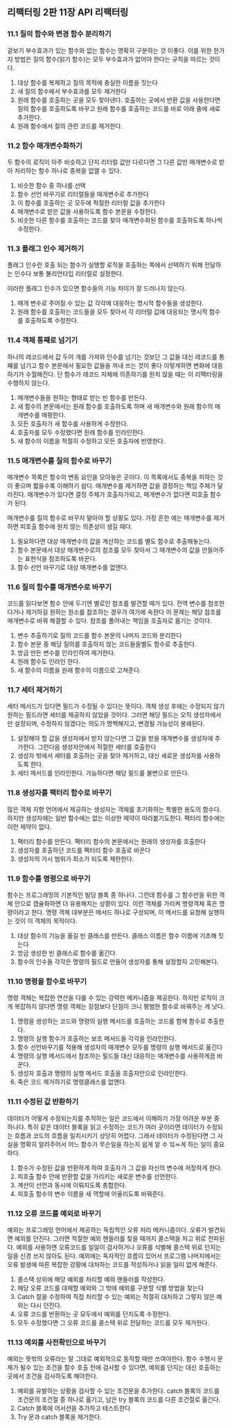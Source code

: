 ## 리팩터링 2판 11장 API 리팩터링



### 11.1 질의 함수와 변경 함수 분리하기

겉보기 부수효과가 있는 함수와 없는 함수는 명확히 구분하는 것 이좋다. 이를 위한 한가지 방법은 질의 함수(읽기 함수)는 모두 부수효과가 없어야 한다는 규칙을 따르는 것이다.



1. 대상 함수를 복제하고 질의 목적에 충실한 이름을 짓는다
2. 새 질의 함수에서 부수효과를 모두 제거한다
3. 원래 함수를 호출하는 곳을 모두 찾아낸다. 호출하는 곳에서 반환 값을 사용한다면 질의 함수를 호출하도록 바꾸고 원래 함수를 호출하는 코드를 바로 아래 줄에 새로 추가한다.
4. 원래 함수에서 질의 관련 코드를 제거한다.



### 11.2 함수 매개변수화하기

두 함수의 로직이 아주 비슷하고 단지 리터럴 값만 다르다면 그 다른 값만 매개변수로 받아 처리하는 함수 하나로 중복을 없앨 수 있다.

1. 비슷한 함수 중 하나를 선택
2. 함수 선언 바꾸기로 리터럴들을 매개변수로 추가한다
3. 이 함수를 호출하는 곳 모두에 적절한 리터럴 값을 추가한다
4. 매개변수로 받은 값을 사용하도록 함수 본문을 수정한다.
5. 비슷한 다른 함수를 호출하는 코드를 찾아 매개변수화된 함수를 호출하도록 하나씩 수정한다.



### 11.3 플래그 인수 제거하기

플래그 인수란 호출 되는 함수가 실행할 로직을 호출하는 쪽에서 선택하기 위해 전달하는 인수다 보통 불리언타입 리터럴로 설정한다.

이러한 플래그 인수가 있으면 함수들의 기능 차이가 잘 드러나지 않는다. 

1. 매개 변수로 주어질 수 있는 값 각각에 대응하는 명시적 함수들을 생성한다.
2. 원래 함수를 호출하는 코드들을 모두 찾아서 각 리터럴 값에 대응되는 명시적 함수를 호출하도록 수정한다.



### 11.4 객체 통쨰로 넘기기

하나의 레코드에서 값 두어 개를 가져와 인수를 넘기는 것보단 그 값들 대신 레코드를 통쨰를 넘기고 함수 본문에서 필요한 값들을 꺼내 쓰는 것이 좋다 이렇게하면 변화에 대응하기가 수월해진다. 단 함수가 레코드 자체에 의존하기를 원치 않을 때는 이 리팩터링을 수행하지 않는다.

1. 매개변수들을 원하는 형태로 받는 빈 함수를 만든다.
2. 새 함수의 본문에서는 원래 함수를 호출하도록 하며 새 매개변수와 원래 함수의 매개변수를 매핑한다.
3. 모든 호출자가 새 함수를 사용하게 수정한다.
4. 호출자를 모두 수정했다면 원래 함수를 인라인한다.
5. 새 함수의 이름을 적절히 수정하고 모든 호출자에 반영한다.



### 11.5 매개변수를 질의 함수로 바꾸기

매개변수 목록은 함수의 변동 요인을 모아놓은 곳이다. 이 목록에서도 중복을 피하는 것이 좋으며 짧을수록 이해하기 쉽다. 매개변수를 제거하면 값을 결정하는 책임 주체가 달라진다. 매개변수가 있다면 결정 주체가 호출자가되고, 매개변수가 없다면 피호출 함수가 된다.

매개변수를 질의 함수로 바꾸지 말아야 할 상황도 있다. 가장 흔한 예는 매개변수를 제거하면 피호출 함수에 원치 않는 의존성이 생길 때다.

1. 필요하다면 대상 매개변수의 값을 계산하는 코드를 별도 함수로 추출해놓는다.
2. 함수 본문에서 대상 매개변수로의 참조를 모두 찾아서 그 매개변수의 값을 만들어주는 표현식을 참조하도록 바꾼다.
3. 함수 선언 바꾸기로 대상 매개변수를 없앤다.



### 11.6 질의 함수를 매개변수로 바꾸기

코드를 읽다보면 함수 안에 두기엔 별로인 참조를 발견할 때가 있다. 전역 변수를 참조한다거나 제거하길 원하는 원소를 참조하는 경우가 여기에 속한다 이 문제는 해당 참조를 매개변수로 바꿔 해결할 수 있다. 참조를 풀어내는 책임을 호출자로 옮기는 것이다.

1. 변수 추출하기로 질의 코드를 함수 본문의 나머지 코드와 분리한다
2. 함수 본문 중 해당 질의를 호출하지 않는 코드들을별도 함수로 추출한다.
3. 방금 만든 변수를 인라인하여 제거한다.
4. 원래 함수도 인라인 한다.
5. 새 함수의 이름을 원래 함수의 이름으로 고쳐준다.



### 11.7 세터 제거하기

세터 메서드가 있다면 필드가 수정될 수 있다는 뜻이다. 객체 생성 후에는 수정되지 않기 원하는 필드라면 세터를 제공하지 않았을 것이다. 그러면 해당 필드는 오직 생성자에서만 설정되며, 수정하지 않겠다는 의도가 명백해지고, 변경될 가능성이 봉쇄된다.

1. 설정해야 할 값을 생성자에서 받지 않는다면 그 값을 받을 매개변수를 생성자에 추가한다. 그런다음 생성자안에서 적절한 세터를 호출한다
2. 생성자 밖에서 세터를 호출하는 곳을 찾아 제거하고, 대신 새로운 생성자를 사용하도록 한다. 
3. 세터 메서드를 인라인한다. 가능하다면 해당 필드를 불변으로 만든다.



### 11.8 생성자를 팩터리 함수로 바꾸기

많은 객체 지향 언어에서 제공하는 생성자는 객체를 초기화하는 특별한 용도의 함수다. 하지만 생성자에는 일반 함수에는 없는 이상한 제약이 따라붙기도한다. 팩터리 함수에는 이런 제약이 없다. 

1. 팩터리 함수를 만든다. 팩터리 함수의 본문에서는 원래의 생성자를 호출한다
2. 생성자를 호출하던 코드를 팩터리 함수 호출로 바꾼다
3. 생성자의 가시 범위가 최소가 되도록 제한한다.



### 11.9 함수를 명령으로 바꾸기

함수는 프로그래밍의 기본적인 빌딩 블록 중 하나다. 그런데 함수를 그 함수만을 위한 객체 안으로 캡슐화하면 더 유용해지는 상황이 있다. 이런 객체를 가리켜 명령객체 혹은 명령이라고 한다. 명령 객체 대부분은 메서드 하나로 구성되며, 이 메서드를 요청해 실행하는 것이 이 객체의 목적이다.

1. 대상 함수의 기능을 옮길 빈 클래스를 만든다. 클래스 이름은 함수 이름에 기초해 짓는다
2. 방금 생성한 빈 클래스로 함수를 옮긴다.
3. 함수의 인수들 각각은 명령의 필드로 만들어 생성자를 통해 설정할지 고민해본다.



### 11.10 명령을 함수로 바꾸기

명령 객체는 복잡한 연산을 다룰 수 있는 강력한 메커니즘을 제공한다. 하지만 로직이 크게 복잡하지 않다면 명령 객체는 장점보다 단점이 크니 평범한 함수로 바꿔주는 게 낫다.

1. 명령을 생성하는 코드와 명령의 실행 메서드를 호출하는 코드를 함께 함수로 추출한다.
2. 명령의 실행 함수가 호출하는 보조 메서드들 각각을 인라인한다.
3. 함수 선언바꾸기를 적용해 생성자의 매개변수 모두를 명령의 실행 메서드로 옮긴다
4. 명령의 실행 메서드에서 참조하는 필드들 대신 대응하는 매개변수를 사용하게끔 바꾼다.
5. 생성자 호출과 명령의 실행 메서드 호출을 호출자안으로 인라인한다.
6. 죽은 코드 제거하기로 명령클래스를 없앤다.



### 11.11 수정된 값 반환하기

데이터가 어떻게 수정되는지를 추적하는 일은 코드에서 이해하기 가장 어려운 부분 중 하나다. 특히 같은 데이터 블록을 읽고 수정하는 코드가 여러 곳이라면 데이터가 수정되는 흐름과 코드의 흐름을 일치시키기 상당히 어렵다. 그래서 데이터가 수정된다면 그 사실을 명확히 알려주어서 어느 함수가 무슨일을 하는지 쉽게 알 수 잌ㅆ게 하는 일이 중요하다.

1. 함수가 수정된 값을 반환하게 하여 호출자가 그 값을 자신의 변수에 저장하게 한다.
2. 피호출 함수 안에 반환할 값을 가리키는 새로운 변수를 선언한다.
3. 계산이 선언과 동시에 이뤄지도록 총합한다.
4. 피호출 함수의 변수 이름을 새 역할에 어울리도록 바꿔준다.



### 11.12 오류 코드를 예외로 바꾸기

예외는 프로그래밍 언어에서 제공하는 독립적인 오류 처리 메커니즘이다. 오류가 발견되면 예외를 던진다. 그러면 적절한 예외 핸들러를 찾을 때까지 콜스택을 차고 위로 전파된다. 예외를 사용하면 오류코드를 일일이 검사하거나 오류를 식별해 콜스택 위로 던지는 일을 신경 쓰지 않아도 된다. 예외에는 독자적인 흐름이 있어서 프로그램 나머지에서는 오류 발생에 따른 복잡한 강황에 대처하는 코드를 작성하거나 읽을 일이 없게 해준다.

1. 콜스택 상위에 해당 예외를 처리할 예외 핸들러를 작성한다.
2. 해당 오류 코드를 대체할 예외와 그 밖에 예외를 구분할 식별 방법을 찾는다
3. Catch 절을 수정하여 직접 처리할 수 있는 예외는 적절히 대처하고 그렇지 않은 예외는 다시 던진다.
4. 오류 코드를 반환하는 곳 모두에서 예외를 던지도록 수정한다.
5. 모두 수정했다면 그 오류 코드를 콜스택 위로 전달하는 코드를 모두 제거한다.



### 11.13 예외를 사전확인으로 바꾸기

예외는 뜻밖의 오류라는 말 그대로 예외적으로 동작할 때만 쓰여야한다. 함수 수행시 문제가 될수 있는 조건을 함수 호출 전에 검사할 수 있다면, 예외를 던지는 대신 호출하는 곳에서 조건을 검사하도록 해야한다.

1. 예외를 유발하는 상황을 검사할 수 있는 조건문을 추가한다. catch 블록의 코드를 조건문의 조건절 중 하나로 옮기고, 남은 try 블록의 코드를 다른 조건절로 옮긴다.
2. Catch 블록에 어서션을 추가하고 테스트한다
3. Try 문과 catch 블록을 제거한다.